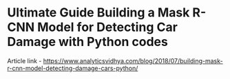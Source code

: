 # Ultimate Guide Building a Mask R-CNN Model for Detecting Car Damage with Python codes

Article link - https://www.analyticsvidhya.com/blog/2018/07/building-mask-r-cnn-model-detecting-damage-cars-python/

